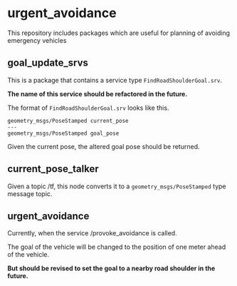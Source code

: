# urgent_avoidance
This repository includes packages which are useful for planning of avoiding emergency vehicles

## goal_update_srvs
This is a package that contains a service type `FindRoadShoulderGoal.srv`.

**The name of this service should be refactored in the future.**

The format of `FindRoadShoulderGoal.srv` looks like this.

```
geometry_msgs/PoseStamped current_pose
---
geometry_msgs/PoseStamped goal_pose
```

Given the current pose, the altered goal pose should be returned.

## current_pose_talker

Given a topic /tf, this node converts it to a `geometry_msgs/PoseStamped` type message topic.

## urgent_avoidance

Currently, when the service /provoke_avoidance is called.

The goal of the vehicle will be changed to the position of one meter ahead of the vehicle.

**But should be revised to set the goal to a nearby road shoulder in the future.**